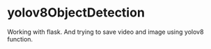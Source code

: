 # yolov8ObjectDetection
Working with flask. And trying to save video and image using yolov8 function.
